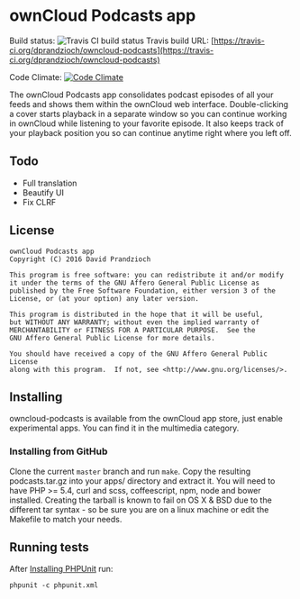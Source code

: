 # ownCloud Podcasts app

Build status: ![Travis CI build status](https://travis-ci.org/dprandzioch/owncloud-podcasts.svg?branch=master)
Travis build URL: [https://travis-ci.org/dprandzioch/owncloud-podcasts](https://travis-ci.org/dprandzioch/owncloud-podcasts)

Code Climate: [![Code Climate](https://codeclimate.com/github/dprandzioch/owncloud-podcasts/badges/gpa.svg)](https://codeclimate.com/github/dprandzioch/owncloud-podcasts)


The ownCloud Podcasts app consolidates podcast episodes of all your feeds and
shows them within the ownCloud web interface. Double-clicking a cover starts
playback in a separate window so you can continue working in ownCloud while
listening to your favorite episode. It also keeps track of your playback
position you so can continue anytime right where you left off.

## Todo

* Full translation
* Beautify UI
* Fix CLRF

## License

```
ownCloud Podcasts app
Copyright (C) 2016 David Prandzioch

This program is free software: you can redistribute it and/or modify
it under the terms of the GNU Affero General Public License as
published by the Free Software Foundation, either version 3 of the
License, or (at your option) any later version.

This program is distributed in the hope that it will be useful,
but WITHOUT ANY WARRANTY; without even the implied warranty of
MERCHANTABILITY or FITNESS FOR A PARTICULAR PURPOSE.  See the
GNU Affero General Public License for more details.

You should have received a copy of the GNU Affero General Public License
along with this program.  If not, see <http://www.gnu.org/licenses/>.
```

## Installing

owncloud-podcasts is available from the ownCloud app store, just enable
experimental apps. You can find it in the multimedia category.

### Installing from GitHub

Clone the current `master` branch and run `make`. Copy the resulting
podcasts.tar.gz into your apps/ directory and extract it. You will need to
have PHP >= 5.4, curl and scss, coffeescript, npm, node and bower installed.
Creating the tarball is known to fail on OS X & BSD due to the different tar
syntax - so be sure you are on a linux machine or edit the Makefile to match
your needs.

## Running tests

After [Installing PHPUnit](http://phpunit.de/getting-started.html) run:

    phpunit -c phpunit.xml
